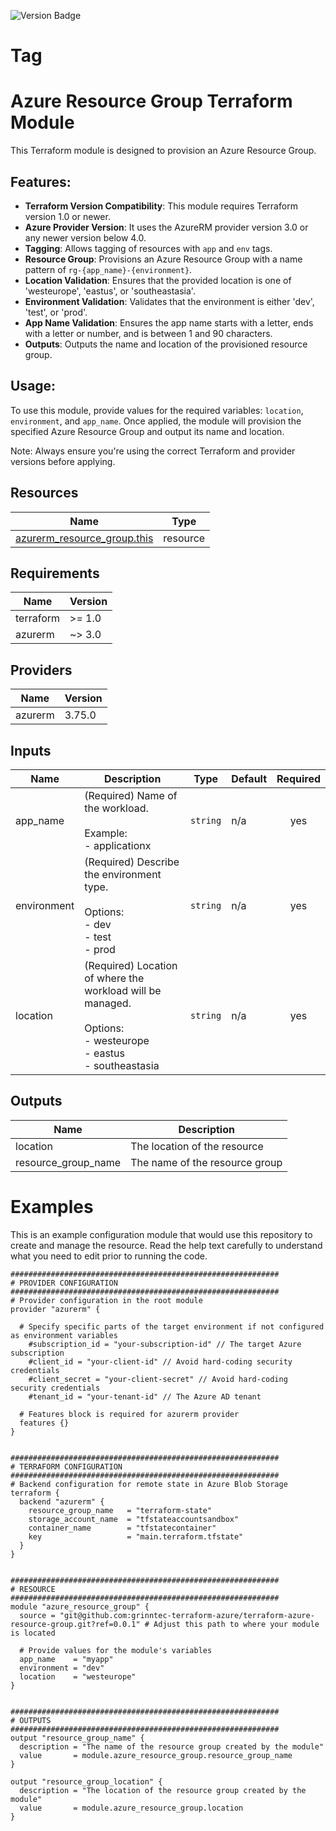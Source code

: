 ![Version Badge](https://img.shields.io/badge/Tag-0.0.1-blue)

<!-- BEGIN_TF_DOCS -->
# Tag
# Azure Resource Group Terraform Module

This Terraform module is designed to provision an Azure Resource Group.

## Features:
- **Terraform Version Compatibility**: This module requires Terraform version 1.0 or newer.
- **Azure Provider Version**: It uses the AzureRM provider version 3.0 or any newer version below 4.0.
- **Tagging**: Allows tagging of resources with `app` and `env` tags.
- **Resource Group**: Provisions an Azure Resource Group with a name pattern of `rg-{app_name}-{environment}`.
- **Location Validation**: Ensures that the provided location is one of 'westeurope', 'eastus', or 'southeastasia'.
- **Environment Validation**: Validates that the environment is either 'dev', 'test', or 'prod'.
- **App Name Validation**: Ensures the app name starts with a letter, ends with a letter or number, and is between 1 and 90 characters.
- **Outputs**: Outputs the name and location of the provisioned resource group.

## Usage:
To use this module, provide values for the required variables: `location`, `environment`, and `app_name`.
Once applied, the module will provision the specified Azure Resource Group and output its name and location.

Note: Always ensure you're using the correct Terraform and provider versions before applying.
## Resources

| Name | Type |
|------|------|
| [azurerm_resource_group.this](https://registry.terraform.io/providers/hashicorp/azurerm/latest/docs/resources/resource_group) | resource |
## Requirements

| Name | Version |
|------|---------|
| terraform | >= 1.0 |
| azurerm | ~> 3.0 |
## Providers

| Name | Version |
|------|---------|
| azurerm | 3.75.0 |
## Inputs

| Name | Description | Type | Default | Required |
|------|-------------|------|---------|:--------:|
| app\_name | (Required) Name of the workload.<br><br>  Example:<br>  - applicationx | `string` | n/a | yes |
| environment | (Required) Describe the environment type.<br><br>  Options:<br>  - dev<br>  - test<br>  - prod | `string` | n/a | yes |
| location | (Required) Location of where the workload will be managed.<br><br>  Options:<br>  - westeurope<br>  - eastus<br>  - southeastasia | `string` | n/a | yes |

## Outputs

| Name | Description |
|------|-------------|
| location | The location of the resource |
| resource\_group\_name | The name of the resource group |

# Examples
This is an example configuration module that would use this repository to create and manage the resource. Read the help text carefully to understand what you need to edit prior to running the code.

```hcl
############################################################
# PROVIDER CONFIGURATION
############################################################
# Provider configuration in the root module
provider "azurerm" {
  
  # Specify specific parts of the target environment if not configured as environment variables
    #subscription_id = "your-subscription-id" // The target Azure subscription
    #client_id = "your-client-id" // Avoid hard-coding security credentials
    #client_secret = "your-client-secret" // Avoid hard-coding security credentials
    #tenant_id = "your-tenant-id" // The Azure AD tenant
    
  # Features block is required for azurerm provider
  features {}
}


############################################################
# TERRAFORM CONFIGURATION
############################################################
# Backend configuration for remote state in Azure Blob Storage
terraform {
  backend "azurerm" {
    resource_group_name   = "terraform-state"
    storage_account_name  = "tfstateaccountsandbox"
    container_name        = "tfstatecontainer"
    key                   = "main.terraform.tfstate"
  }
}


############################################################
# RESOURCE
############################################################
module "azure_resource_group" {
  source = "git@github.com:grinntec-terraform-azure/terraform-azure-resource-group.git?ref=0.0.1" # Adjust this path to where your module is located

  # Provide values for the module's variables
  app_name    = "myapp"
  environment = "dev"
  location    = "westeurope"
}


############################################################
# OUTPUTS
############################################################
output "resource_group_name" {
  description = "The name of the resource group created by the module"
  value       = module.azure_resource_group.resource_group_name
}

output "resource_group_location" {
  description = "The location of the resource group created by the module"
  value       = module.azure_resource_group.location
}


```
<!-- END_TF_DOCS -->